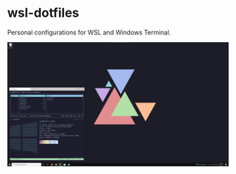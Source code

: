 # wsl-dotfiles

Personal configurations for WSL and Windows Terminal.

![snapshot](assets/snapshot.png)
